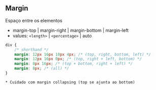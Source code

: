 ## Margin 

Espaço entre os elementos

- margin-top | margin-right | margin-bottom | margin-left
- values: `<length>` | `<percentage>` | auto

```css
div {
    /* shorthand */
    margin: 12px 16px 10px 4px; /* (top, right, bottom, left) */
    margin: 12px 16px 0px; /* (top, right + left, bottom) */
    margin: 8px 16px; /* (top + bottom, right + left) */
    margin: 8px; /* (all) */
}
```

    * Cuidado com margin collapsing (top se ajunta ao bottom)

